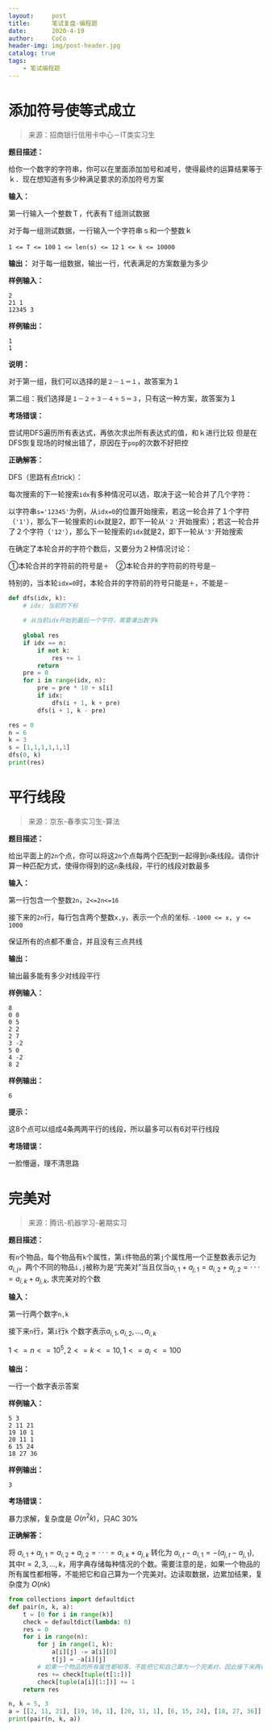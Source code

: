 ```yaml
---
layout:     post
title:      笔试复盘-编程题
date:       2020-4-19
author:     CoCo
header-img: img/post-header.jpg
catalog: true
tags:
    - 笔试编程题
---
```


<head>
    <script src="https://cdn.mathjax.org/mathjax/latest/MathJax.js?config=TeX-AMS-MML_HTMLorMML" type="text/javascript"></script>
    <script type="text/x-mathjax-config">
        MathJax.Hub.Config({
            tex2jax: {
            skipTags: ['script', 'noscript', 'style', 'textarea', 'pre'],
            inlineMath: [['$','$']]
            }
        });
    </script>
</head>

# 添加符号使等式成立
> 来源：招商银行信用卡中心－IT类实习生

**题目描述：**

给你一个数字的字符串，你可以在里面添加加号和减号，使得最终的运算结果等于ｋ．现在想知道有多少种满足要求的添加符号方案

**输入：**

第一行输入一个整数Ｔ，代表有Ｔ组测试数据

对于每一组测试数据，一行输入一个字符串ｓ和一个整数ｋ

`1 <= T <= 100`  `1 <= len(s) <= 12`  `1 <= k <= 10000`

**输出：**
对于每一组数据，输出一行，代表满足的方案数量为多少

**样例输入：**
```
2
21 1
12345 3
```
**样例输出：**
```
1
1
```
**说明：**

对于第一组，我们可以选择的是`２－１＝１`，故答案为１

第二组：我们选择是`１－２＋３－４＋５＝３`，只有这一种方案，故答案为１

**考场错误：**

尝试用DFS遍历所有表达式，再依次求出所有表达式的值，和ｋ进行比较
但是在DFS恢复现场的时候出错了，原因在于`pop`的次数不好把控

**正确解答：**

DFS（思路有点trick）：

每次搜索的下一轮搜索`idx`有多种情况可以选，取决于这一轮合并了几个字符：

以字符串`s='12345'`为例，从`idx=0`的位置开始搜索，若这一轮合并了１个字符（`'1'`），那么下一轮搜索的`idx`就是2，即下一轮从`'２'`开始搜索）；若这一轮合并了２个字符（`'12'`），那么下一轮搜索的`idx`就是2，即下一轮从`'3'`开始搜索

在确定了本轮合并的字符个数后，又要分为２种情况讨论：

①本轮合并的字符前的符号是`＋`　②本轮合并的字符前的符号是`－`

特别的，当本轮`idx=0`时，本轮合并的字符前的符号只能是`＋`，不能是`－`
```py
def dfs(idx, k):
    # idx: 当前的下标
    
    # 从当前idx开始到最后一个字符，需要凑出数字k
    
    global res
    if idx == n:
        if not k:
            res += 1
        return
    pre = 0
    for i in range(idx, n): 
        pre = pre * 10 + s[i]
        if idx:
            dfs(i + 1, k + pre)
        dfs(i + 1, k - pre)

res = 0
n = 6
k = 3
s = [1,1,1,1,1,1]
dfs(0, k)
print(res)　　
```


# 平行线段
> 来源：京东-春季实习生-算法

**题目描述：**

给出平面上的`2n`个点，你可以将这`2n`个点每两个匹配到一起得到`n`条线段。请你计算一种匹配方式，使得你得到的这`n`条线段，平行的线段对数最多

**输入：**

第一行包含一个整数`2n`，`2<=2n<=16`

接下来的`2n`行，每行包含两个整数`x,y`，表示一个点的坐标.  `-1000 <= x, y <= 1000`

保证所有的点都不重合，并且没有三点共线

**输出：**

输出最多能有多少对线段平行

**样例输入：**
```
8
0 0
0 5 
2 2
2 7
3 -2
5 0
4 -2
8 2
```

**样例输出：**
```
6
```
**提示：**

这8个点可以组成4条两两平行的线段，所以最多可以有6对平行线段

**考场错误：**

一脸懵逼，理不清思路

# 完美对
> 来源：腾讯-机器学习-暑期实习

**题目描述：**

有`n`个物品，每个物品有`k`个属性，第`i`件物品的第`j`个属性用一个正整数表示记为$a_{i,j}$，两个不同的物品`i,j`被称为是“完美对”当且仅当$a_{i,1} + a_{j,1} = a_{i,2} + a_{j,2} = ··· = a_{i,k} + a_{j,k}$, 求完美对的个数

**输入：**

第一行两个数字`n,k`

接下来`n`行，第`i`行`k`    个数字表示$a_{i,1},a_{i,2},...,a_{i,k}$

$1 <= n <= 10^5, 2 <= k <= 10, 1 <= a_i <= 100$

**输出：**

一行一个数字表示答案

**样例输入：**
```
5 3
2 11 21
19 10 1
20 11 1
6 15 24
18 27 36
```
**样例输出：**
```
3
```
**考场错误：**

暴力求解，复杂度是 $O(n^2k)$，只AC 30%

**正确解答：**

将 $a_{i,1} + a_{j,1} = a_{i,2} + a_{j,2} = ··· = a_{i,k} + a_{j,k}$ 转化为 $a_{i,t} - a_{i,1} = -(a_{j,t} - a_{j,1})$, 其中$t = 2, 3, ... , k$，用字典存储每种情况的个数。需要注意的是，如果一个物品的所有属性都相等，不能把它和自己算为一个完美对。边读取数据，边累加结果，复杂度为 $O(nk)$
```py
from collections import defaultdict
def pair(n, k, a):
    t = [0 for i in range(k)]
    check = defaultdict(lambda: 0)
    res = 0
    for i in range(n):
        for j in range(1, k):
            a[i][j] -= a[i][0]
            t[j] = -a[i][j]
        # 如果一个物品的所有属性都相等，不能把它和自己算为一个完美对，因此接下来两行代码的顺序不能交换
        res += check[tuple(t[1:])]
        check[tuple(a[i][1:])] += 1
    return res

n, k = 5, 3
a = [[2, 11, 21], [19, 10, 1], [20, 11, 1], [6, 15, 24], [18, 27, 36]]
print(pair(n, k, a))
```


